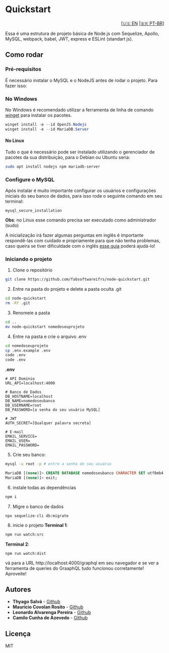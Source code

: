 # Quickstart
<div style="text-align: right;">[<a href="https://github.com/fabsoftwareifrs/node-quickstart/blob/main/README.md">🇺🇸 EN</a> |<a href="https://github.com/fabsoftwareifrs/node-quickstart/blob/main/README.pt-br.md">🇧🇷 PT-BR</a>]</div>

Essa é uma estrutura de projeto básica de Node.js com Sequelize, Apollo, MySQL, webpack, babel, JWT, express e ESLint (standart js).

## Como rodar
### Pré-requisitos
É necessário instalar o MySQL e o NodeJS antes de rodar o projeto. Para fazer isso:

### No Windows

No Windows é recomendado utilizar a ferramenta de linha de comando [winget](https://github.com/microsoft/winget-cli) para instalar os pacotes.

```powershell
winget install -e --id OpenJS.Nodejs
winget install -e --id MariaDB.Server
```  

#### No Linux

Tudo o que é necessário pode ser instalado utilizando o gerenciador de pacotes da sua distribuição, para o Debian ou Ubuntu seria:

 ```bash
 sudo apt install nodejs npm mariadb-server
 ```

 ### Configure o MySQL
 Após instalar é muito importante configurar os usuários e configurações iniciais do seu banco de dados, para isso rode o seguinte comando em seu terminal:
  ```
 mysql_secure_installation
 ```
 **Obs**: no Linux esse comando precisa ser executado como administrador (sudo)

 A inicialização irá fazer algumas perguntas em inglês é importante respondê-las com cuidado e propriamente para que não tenha problemas, caso queira se tiver dificuldade com o inglês [esse guia](https://www.redehost.com.br/duvidas/como-fao-uma-instalao-seguro-do-mysql--1437) poderá ajudá-lo!

 ### Iniciando o projeto
 1. Clone o repositório
 ```bash
git clone https://github.com/fabsoftwareifrs/node-quickstart.git
```
2. Entre na pasta do projeto e delete a pasta oculta .git
```bash
cd node-quickstart
rm -Rf .git
```
3. Renomeie a pasta
```bash
cd ..
mv node-quickstart nomedoseuprojeto
```
4. Entre na pasta e crie o arquivo .env
```bash
cd nomedoseuprojeto
cp .env.example .env
code .env
code .env
```
**.env**
```
# API Domínio
URL_API=localhost:4000

# Banco de Dados
DB_HOSTNAME=localhost
DB_NAME=nomedoseubanco
DB_USERNAME=root
DB_PASSWORD=[a senha do seu usuário MySQL]

# JWT
AUTH_SECRET=[Qualquer palavra secreta]

# E-mail
EMAIL_SERVICE=
EMAIL_USER=
EMAIL_PASSWORD=
```
5. Crie seu banco:
```bash 
mysql -u root -p # entre a senha do seu usuário
```
```SQL
MariaDB [(none)]> CREATE DATABASE nomedoseubanco CHARACTER SET utf8mb4 COLLATE utf8mb4_unicode_ci;
MariaDB [(none)]> exit;
```
6. instale todas as dependências
```bash
npm i
```

7. Migre o banco de dados
```
npx sequelize-cli db:migrate
```

8. inicie o projeto
**Terminal 1**:
```bash
npm run watch:src
```
**Terminal 2**:
```
npm run watch:dist
```
vá para a URL http://localhost:4000/graphql em seu navegador e se ver a ferramenta de queries do GraaphQL tudo funcionou corretamente! Aproveite!

## Autores
- **Thyago Salvá** - [Github](https://github.com/Salvah)
- **Maurício Covolan Rosito** - [Github](https://github.com/mauriciorosito)
- **Leonardo Alvarenga Pereira** - [Github](https://github.com/leonardoalvarengapereira)
- **Camilo Cunha de Azevedo** - [Github](https://github.com/Camilotk)

## Licença
MIT